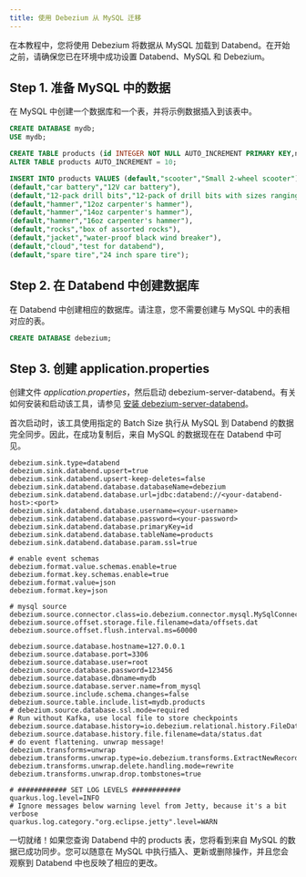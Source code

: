 ```yaml
---
title: 使用 Debezium 从 MySQL 迁移
---
```


在本教程中，您将使用 Debezium 将数据从 MySQL 加载到 Databend。在开始之前，请确保您已在环境中成功设置 Databend、MySQL 和 Debezium。

## Step 1. 准备 MySQL 中的数据

在 MySQL 中创建一个数据库和一个表，并将示例数据插入到该表中。

```sql
CREATE DATABASE mydb;
USE mydb;

CREATE TABLE products (id INTEGER NOT NULL AUTO_INCREMENT PRIMARY KEY,name VARCHAR(255) NOT NULL,description VARCHAR(512));
ALTER TABLE products AUTO_INCREMENT = 10;

INSERT INTO products VALUES (default,"scooter","Small 2-wheel scooter"),
(default,"car battery","12V car battery"),
(default,"12-pack drill bits","12-pack of drill bits with sizes ranging from #40 to #3"),
(default,"hammer","12oz carpenter's hammer"),
(default,"hammer","14oz carpenter's hammer"),
(default,"hammer","16oz carpenter's hammer"),
(default,"rocks","box of assorted rocks"),
(default,"jacket","water-proof black wind breaker"),
(default,"cloud","test for databend"),
(default,"spare tire","24 inch spare tire");
```

## Step 2. 在 Databend 中创建数据库

在 Databend 中创建相应的数据库。请注意，您不需要创建与 MySQL 中的表相对应的表。

```sql
CREATE DATABASE debezium;
```

## Step 3. 创建 application.properties

创建文件 _application.properties_，然后启动 debezium-server-databend。有关如何安装和启动该工具，请参见 [安装 debezium-server-databend](#installing-debezium-server-databend)。

首次启动时，该工具使用指定的 Batch Size 执行从 MySQL 到 Databend 的数据完全同步。因此，在成功复制后，来自 MySQL 的数据现在在 Databend 中可见。

```text title='application.properties'
debezium.sink.type=databend
debezium.sink.databend.upsert=true
debezium.sink.databend.upsert-keep-deletes=false
debezium.sink.databend.database.databaseName=debezium
debezium.sink.databend.database.url=jdbc:databend://<your-databend-host>:<port>
debezium.sink.databend.database.username=<your-username>
debezium.sink.databend.database.password=<your-password>
debezium.sink.databend.database.primaryKey=id
debezium.sink.databend.database.tableName=products
debezium.sink.databend.database.param.ssl=true

# enable event schemas
debezium.format.value.schemas.enable=true
debezium.format.key.schemas.enable=true
debezium.format.value=json
debezium.format.key=json

# mysql source
debezium.source.connector.class=io.debezium.connector.mysql.MySqlConnector
debezium.source.offset.storage.file.filename=data/offsets.dat
debezium.source.offset.flush.interval.ms=60000

debezium.source.database.hostname=127.0.0.1
debezium.source.database.port=3306
debezium.source.database.user=root
debezium.source.database.password=123456
debezium.source.database.dbname=mydb
debezium.source.database.server.name=from_mysql
debezium.source.include.schema.changes=false
debezium.source.table.include.list=mydb.products
# debezium.source.database.ssl.mode=required
# Run without Kafka, use local file to store checkpoints
debezium.source.database.history=io.debezium.relational.history.FileDatabaseHistory
debezium.source.database.history.file.filename=data/status.dat
# do event flattening. unwrap message!
debezium.transforms=unwrap
debezium.transforms.unwrap.type=io.debezium.transforms.ExtractNewRecordState
debezium.transforms.unwrap.delete.handling.mode=rewrite
debezium.transforms.unwrap.drop.tombstones=true

# ############ SET LOG LEVELS ############
quarkus.log.level=INFO
# Ignore messages below warning level from Jetty, because it's a bit verbose
quarkus.log.category."org.eclipse.jetty".level=WARN
```

一切就绪！如果您查询 Databend 中的 products 表，您将看到来自 MySQL 的数据已成功同步。您可以随意在 MySQL 中执行插入、更新或删除操作，并且您会观察到 Databend 中也反映了相应的更改。

